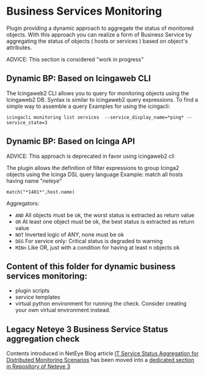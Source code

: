 # Business Services Monitoring

Plugin providing a dynamic approach to aggregate the status of monitored objects. With this approach you can realize a form of Business Service by aggregating the status of objects ( hosts or services ) based on object's attributes. 

ADVICE: This section is considered "work in progress"

## Dynamic BP: Based on Icingaweb CLI

The Icingaweb2 CLI allows you to query for monitoring objects using the Icingaweb2 DB.
Syntax is similar to icingaweb2 query expressions. To find a simple way to assemble a query 
Examples for using the icingacli:
```
icingacli monitoring list services  --service_display_name=*ping* --service_state=3
```


## Dynamic BP: Based on Icinga API

ADVICE: This approach is deprecated in favor using icingaweb2 cli

The plugin allows the definition of filter expressions to group Icinga2 objects using the Icinga DSL query language
Example: match all hosts having name "*neteye*"
```
match("*1401*",host.name)
```

Aggregators:
- `AND`    All objects must be ok, the worst status is extracted as return value
- `OR`     At least one object must be ok, the best status is extracted as return value
- `NOT`    Inverted logic of ANY, none must be ok
- `DEG`    For service only: Critical status is degraded to warning
- `MINn`   Like OR, just with a condition for having at least n objects ok


## Content of this folder for dynamic business services monitoring:
- plugin scripts
- service templates
- virtual python environment for running the check. Consider creating your own virtual environment instead.


## Legacy Neteye 3 Business Service Status aggregation check

Contents introduced in NetEye Blog article [IT Service Status Aggregation for Distributed Monitoring Scenarios](https://www.neteye-blog.com/2018/09/it-service-status-aggregation-for-distributed-monitoring-scenarios/) has been moved into a [dedicated section in Repository of Neteye 3](https://github.com/zampat/neteye3/tree/master/business-services/)

